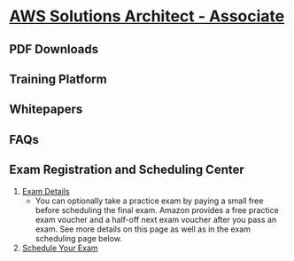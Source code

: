 # [AWS Solutions Architect - Associate](https://aws.amazon.com/certification/certified-solutions-architect-associate/)

## PDF Downloads
## Training Platform
## Whitepapers
## FAQs
## Exam Registration and Scheduling Center
1. [Exam Details](https://aws.amazon.com/certification/certified-solutions-architect-associate/?ch=tile&tile=getstarted)
   * You can optionally take a practice exam by paying a small free before scheduling the final exam. Amazon provides a free practice exam voucher and a half-off next exam voucher after you pass an exam. See more details on this page as well as in the exam scheduling page below.
2. [Schedule Your Exam](https://www.aws.training/certification?src=practitioner)
